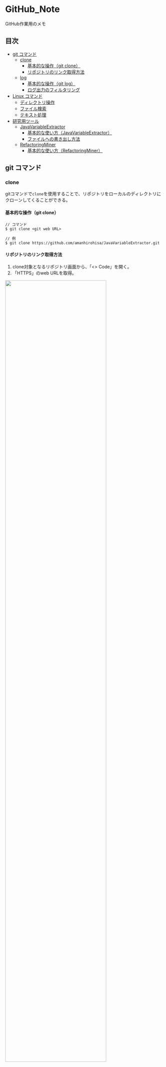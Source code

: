 # GitHub_Note
GitHub作業用のメモ


## 目次
- [git コマンド](#git-コマンド)
  - [clone](#clone)
    - [基本的な操作（git clone）](#基本的な操作gitclone)
    - [リポジトリのリンク取得方法](#リポジトリのリンク取得方法)
  - [log](#log)
    - [基本的な操作（git log）](#基本的な操作gitlog)
    - [ログ出力のフィルタリング](#ログ出力のフィルタリング)
- [Linux コマンド](#Linux-コマンド)
  - [ディレクトリ操作](#ディレクトリ操作)
  - [ファイル検索](#ファイル検索)
  - [テキスト処理](#テキスト処理)
- [研究用ツール](#研究用ツール)
  - [JavaVariableExtractor](#JavaVariableExtractor)
    - [基本的な使い方（JavaVariableExtractor）](#基本的な使い方JavaVariableExtractor) 
    - [ファイルへの書き出し方法](#ファイルへの書き出し方法)
  - [RefactoringMiner](#RefactoringMiner) 
    - [基本的な使い方（RefactoringMiner）](#基本的な使い方RefactoringMiner) 


## git コマンド
### clone
gitコマンドで`clone`を使用することで、リポジトリをローカルのディレクトリにクローンしてくることができる。

#### 基本的な操作（git clone）
```Git Config
// コマンド
$ git clone <git web URL>

// 例
$ git clone https://github.com/amanhirohisa/JavaVariableExtractor.git
```

#### リポジトリのリンク取得方法
1. clone対象となるリポジトリ画面から、「<> Code」を開く。<br>
2. 「HTTPS」のweb URLを取得。<br>
<img src="https://user-images.githubusercontent.com/105481222/228757235-0040642c-9975-4950-b0d6-ca1088985202.jpg" width="80%">

### log
gitコマンドで`log`を使用することで、過去のコミット履歴を表示することができる。

#### 基本的な操作（git log）
コミット履歴を表示したいリポジトリに移動して実行する。

```Git Attributes
// コマンド
$ git log

// 例（リポジトリ：dubbo）
$ cd dubbo
/dubbo$ git log
```

オプションが指定しなかった場合、`git log`はコミットを新しい順に表示する。<br>
表示される内容は上から順に<br>
- SHA-1チェックサム（ハッシュ値）
- 編集者名、メールアドレス
- コミット日時
- コミットメッセージ


#### ログ出力のフィルタリング
コミット履歴は、期間・編集者名・ファイル名・ディレクトリ名などでフィルタリングすることができる。
| コマンド | 説明 |
| :--- | :--- |
| -(n) | 直近のn件のコミットを表示 |
| --since=(期間) | 指定した期間のコミットを表示 |
| --after "(日時)" | 指定した日時以降のコミットを表示 |
| --before "(日時)" | 指定した日時以前のコミットを表示 |
| --author "(名前)" | 編集者名から指定した名前にマッチするコミットを表示 |
| --grep "(文字列)" | 指定した文字列がコミットメッセージに含まれているコミットを表示 |
| -S(文字列) | 指定した文字列をコードに追加・削除したコミットを表示 |


## Linux コマンド
### ディレクトリ操作
| コマンド | 説明 |
| :--- | :--- |
| cd ~/ | ホームディレクトリに移動する |
| cd ../ | 1つ上の階層のファイルに移動する |
| cd ../../ | 2つ上の階層のファイルに移動する |

### ファイル検索
| コマンド | 説明 |
| :--- | :--- |
| find (ディレクトリ) | 指定ディレクトリ以下のファイルを列挙 |
| find -name "(文字列)" | 指定した文字列に一致するファイル・ディレクトリを検索 |

### テキスト処理
| コマンド | 説明 |
| :--- | :--- |
| less (ファイル) | ファイルの内容表示（スクロール操作できる） |
| head (ファイル) | ファイルの先頭10行を表示 |
| head (ファイル) -(行数) | ファイルの先頭指定行数を表示 |
| tail (ファイル) | ファイルの末尾10行を表示 |
| tail (ファイル) -(行数) | ファイルの末尾指定行数を表示 |


## 研究用ツール
### JavaVariableExtractor
#### 基本的な使い方（JavaVariableExtractor）
1. リポジトリに公開されているjavaファイルをまとめた「jarファイル」を、Visual Studio Codeにダウンロードする。<br>
2. コマンドを実行

```
// コマンド「-v」：コマンドラインに処理内容を表示する
$ sudo java -jar JavaVariableExtractor.jar -v <java-file | java-file-directory>

// 例
$ sudo java -jar JavaVariableExtractor.jar -v dubbo
```

#### ファイルへの書き出し方法
UNIXコマンドによって、標準出力をファイルに書き出す。

| コマンド | 使い方 | 説明 |
| :--- | :--- | :--- |
| > | (コマンド) > (ファイル) | コマンドの結果（標準出力）をファイルに書き出す |
| 2> | (コマンド) 2> (ファイル) | コマンドの結果（標準エラー出力）をファイルに書き出す |
| &> | (コマンド) &> (ファイル) | コマンドの結果（標準出力、標準エラー出力）をファイルに書き出す |

```
// コマンド
$ sudo java -jar JavaVariableExtractor.jar dubbo &> <保存先の指定・保存するファイル名・識別子>

// 例
$ sudo java -jar JavaVariableExtractor.jar dubbo &> ./output.txt
```

### RefactoringMiner
#### 基本的な使い方（RefactoringMiner）
1. ホームディレクトリからzipファイルを解凍した場所まで指定または移動して、`sudo`でコマンドを実行。<br>
2. コマンド「`-a <git-repo-folder> <branch> -json <path-to-json-file>`」を実行。

```
// 例
$ sudo ./RefactoringMiner/build/distributions/RefactoringMiner-2.3.2/bin/RefactoringMiner -a dubbo 3.2 -json ./test.json
```
